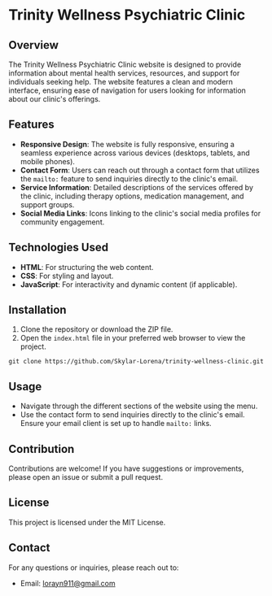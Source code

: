 
# Trinity Wellness Psychiatric Clinic

## Overview

The Trinity Wellness Psychiatric Clinic website is designed to provide information about mental health services, resources, and support for individuals seeking help. The website features a clean and modern interface, ensuring ease of navigation for users looking for information about our clinic's offerings.

## Features

- **Responsive Design**: The website is fully responsive, ensuring a seamless experience across various devices (desktops, tablets, and mobile phones).
- **Contact Form**: Users can reach out through a contact form that utilizes the `mailto:` feature to send inquiries directly to the clinic's email.
- **Service Information**: Detailed descriptions of the services offered by the clinic, including therapy options, medication management, and support groups.
- **Social Media Links**: Icons linking to the clinic's social media profiles for community engagement.

## Technologies Used

- **HTML**: For structuring the web content.
- **CSS**: For styling and layout.
- **JavaScript**: For interactivity and dynamic content (if applicable).

## Installation

1. Clone the repository or download the ZIP file.
2. Open the `index.html` file in your preferred web browser to view the project.

`git clone https://github.com/Skylar-Lorena/trinity-wellness-clinic.git`

## Usage

- Navigate through the different sections of the website using the menu.
- Use the contact form to send inquiries directly to the clinic's email. Ensure your email client is set up to handle `mailto:` links.

## Contribution

Contributions are welcome! If you have suggestions or improvements, please open an issue or submit a pull request.

## License

This project is licensed under the MIT License.

## Contact

For any questions or inquiries, please reach out to:

- Email: [lorayn911@gmail.com](mailto:lorayn911@gmail.com)

